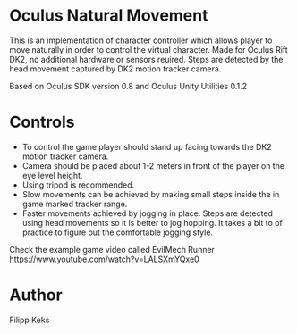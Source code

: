 Oculus Natural Movement
=======================

This is an implementation of character controller which allows player to move naturally in order to control the virtual character.
Made for Oculus Rift DK2, no additional hardware or sensors reuired. Steps are detected by the head movement captured by DK2 motion tracker camera.

Based on Oculus SDK version 0.8 and Oculus Unity Utilities 0.1.2

Controls
========

 * To control the game player should stand up facing towards the DK2 motion tracker camera.
 * Camera should be placed about 1-2 meters in front of the player on the eye level height.
 * Using tripod is recommended.
 * Slow movements can be achieved by making small steps inside the in game marked tracker range.
 * Faster movements achieved by jogging in place. Steps are detected using head movements so it is better to jog hopping. It takes a bit to of practice to figure out the comfortable jogging style.

 Check the example game video called EvilMech Runner https://www.youtube.com/watch?v=LALSXmYQxe0

Author
======

Filipp Keks